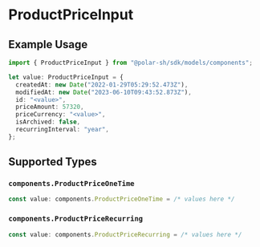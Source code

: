 # ProductPriceInput

## Example Usage

```typescript
import { ProductPriceInput } from "@polar-sh/sdk/models/components";

let value: ProductPriceInput = {
  createdAt: new Date("2022-01-29T05:29:52.473Z"),
  modifiedAt: new Date("2023-06-10T09:43:52.873Z"),
  id: "<value>",
  priceAmount: 57320,
  priceCurrency: "<value>",
  isArchived: false,
  recurringInterval: "year",
};
```

## Supported Types

### `components.ProductPriceOneTime`

```typescript
const value: components.ProductPriceOneTime = /* values here */
```

### `components.ProductPriceRecurring`

```typescript
const value: components.ProductPriceRecurring = /* values here */
```

